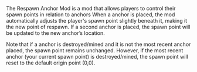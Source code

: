 The Respawn Anchor Mod is a mod that allows players to control their spawn points in relation to anchors When a anchor is placed, the mod automatically adjusts the player's spawn point slightly beneath it, making it the new point of respawn. If a second anchor is placed, the spawn point will be updated to the new anchor’s location.

Note that if a anchor is destroyed/mined and it is not the most recent anchor placed, the spawn point remains unchanged. However, if the most recent anchor (your current spawn point) is destroyed/mined, the spawn point will reset to the default origin point (0,0).
